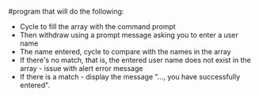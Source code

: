 #program that will do the following:

- Cycle to fill the array with the command prompt
- Then withdraw using a prompt message asking you to enter a user name
- The name entered, cycle to compare with the names in the array
- If there's no match, that is, the entered user name does not exist in the array - issue with alert error message
- If there is a match - display the message "..., you have successfully entered".